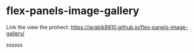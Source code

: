 # flex-panels-image-gallery

Link the view the prohect: https://jarabik8810.github.io/flex-panels-image-gallery/

*ssssss*

